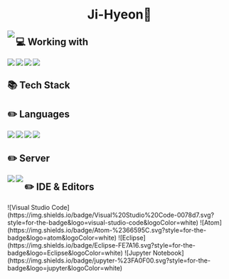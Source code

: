 <!-- 
Widget https://github.com/anuraghazra/github-readme-stats
Badges https://github.com/Ileriayo/markdown-badges
Icons  https://gist.github.com/rxaviers/7360908
 -->

<h1 align="center">Ji-Hyeon🐾</h1>

<!-- LANGUAGES Widget -->
<!-- ![Top Langs](https://github-readme-stats.vercel.app/api/top-langs/?username=Ryu-ji-hyeon&exclude_repo=github-readme-stats&hide=ANTLR,Jasmin&langs_count=6&layout=compact&hide_border=true&theme=gruvbox_light) -->

<img align="left" src="https://github-readme-stats.vercel.app/api?username=Ryu-ji-hyeon&theme=gruvbox_light&hide_border=true&count_private=true&show_icons=false&custom_title=GitHub%20Stats😊"/>

<h2>💻 Working with</h2>
<img align="left" src="https://img.shields.io/badge/MS%20SQL%20Sever-CC2927?style=for-the-badge&logo=microsoft%20sql%20server&logoColor=white"><img align="left" src="https://img.shields.io/badge/Visual%20Studio-5C2D91.svg?style=for-the-badge&logo=visual-studio&logoColor=white"><img align="left" src="https://img.shields.io/badge/html5-%23E34F26.svg?style=for-the-badge&logo=html5&logoColor=white"><img align="center" src="https://img.shields.io/badge/javascript-%23323330.svg?style=for-the-badge&logo=javascript&logoColor=%23F7DF1E">

<h2>📚 Tech Stack</h2> 

<h2>✏️ Languages</h2>
<img align="left" src="https://img.shields.io/badge/java-%23ED8B00.svg?style=for-the-badge&logo=java&logoColor=white"><img align="left" src="https://img.shields.io/badge/python-3670A0?style=for-the-badge&logo=python&logoColor=ffdd54"><img align="left" src="https://img.shields.io/badge/css3-%231572B6.svg?style=for-the-badge&logo=css3&logoColor=white"><img align="left" src="https://img.shields.io/badge/c-%2300599C.svg?style=for-the-badge&logo=c&logoColor=white">

<br>
<h2>✏️ Server</h2>
<img align="left" src="https://img.shields.io/badge/apache-%23D42029.svg?style=for-the-badge&logo=apache&logoColor=white"><img align="left" src="https://img.shields.io/badge/mysql-%2300f.svg?style=for-the-badge&logo=mysql&logoColor=white">

<h2>✏️ IDE & Editors</h2>
![Visual Studio Code](https://img.shields.io/badge/Visual%20Studio%20Code-0078d7.svg?style=for-the-badge&logo=visual-studio-code&logoColor=white)
![Atom](https://img.shields.io/badge/Atom-%2366595C.svg?style=for-the-badge&logo=atom&logoColor=white) ![Eclipse](https://img.shields.io/badge/Eclipse-FE7A16.svg?style=for-the-badge&logo=Eclipse&logoColor=white) ![Jupyter Notebook](https://img.shields.io/badge/jupyter-%23FA0F00.svg?style=for-the-badge&logo=jupyter&logoColor=white)

<!-- <h2>✏️ learning</h2> -->
<!-- <h2>💡 📁 Projects</h2> -->
